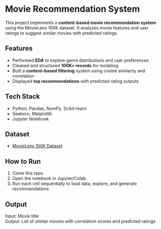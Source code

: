 # Movie Recommendation System

This project implements a **content-based movie recommendation system** using the MovieLens 100K dataset. It analyzes movie features and user ratings to suggest similar movies with predicted ratings.

## Features
- Performed **EDA** to explore genre distributions and user preferences
- Cleaned and structured **100K+ records** for modeling
- Built a **content-based filtering** system using cosine similarity and correlation
- Displayed **top recommendations** with predicted rating outputs

## Tech Stack
- Python, Pandas, NumPy, Scikit-learn  
- Seaborn, Matplotlib  
- Jupyter Notebook

## Dataset
- [MovieLens 100K Dataset](https://grouplens.org/datasets/movielens/100k/)

## How to Run
1. Clone this repo  
2. Open the notebook in Jupyter/Colab  
3. Run each cell sequentially to load data, explore, and generate recommendations

## Output
Input: Movie title  
Output: List of similar movies with correlation scores and predicted ratings
